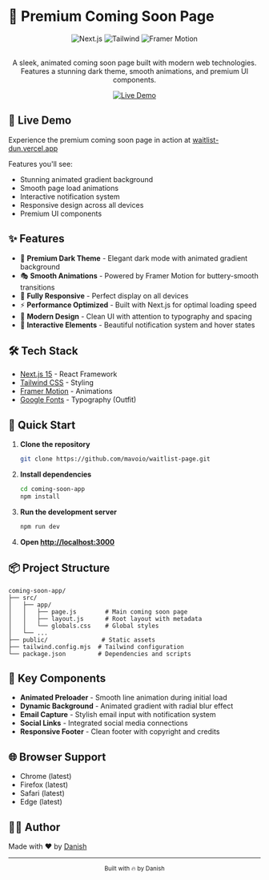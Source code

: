 # 🚀 Premium Coming Soon Page

<div align="center">
  <img src="https://img.shields.io/badge/Next.js-14-black?style=for-the-badge&logo=next.js&logoColor=white" alt="Next.js" />
  <img src="https://img.shields.io/badge/Tailwind-3-38B2AC?style=for-the-badge&logo=tailwind-css&logoColor=white" alt="Tailwind" />
  <img src="https://img.shields.io/badge/Framer_Motion-black?style=for-the-badge&logo=framer&logoColor=white" alt="Framer Motion" />
</div>

<br />

<div align="center">
  <p>A sleek, animated coming soon page built with modern web technologies. Features a stunning dark theme, smooth animations, and premium UI components.</p>
  
  <a href="https://waitlist-dun.vercel.app/" target="_blank">
    <img src="https://img.shields.io/badge/LIVE_DEMO-CLICK_HERE-5B45D4?style=for-the-badge&logo=vercel&logoColor=white" alt="Live Demo" />
  </a>
</div>

## 🎥 Live Demo

Experience the premium coming soon page in action at [waitlist-dun.vercel.app](https://waitlist-dun.vercel.app/)

Features you'll see:
- Stunning animated gradient background
- Smooth page load animations
- Interactive notification system
- Responsive design across all devices
- Premium UI components

## ✨ Features

- 🌙 **Premium Dark Theme** - Elegant dark mode with animated gradient background
- 🎭 **Smooth Animations** - Powered by Framer Motion for buttery-smooth transitions
- 📱 **Fully Responsive** - Perfect display on all devices
- ⚡ **Performance Optimized** - Built with Next.js for optimal loading speed
- 🎨 **Modern Design** - Clean UI with attention to typography and spacing
- 🔔 **Interactive Elements** - Beautiful notification system and hover states

## 🛠️ Tech Stack

- [Next.js 15](https://nextjs.org/) - React Framework
- [Tailwind CSS](https://tailwindcss.com/) - Styling
- [Framer Motion](https://www.framer.com/motion/) - Animations
- [Google Fonts](https://fonts.google.com/) - Typography (Outfit)

## 🚀 Quick Start

1. **Clone the repository**
   ```bash
   git clone https://github.com/mavoio/waitlist-page.git
   ```

2. **Install dependencies**
   ```bash
   cd coming-soon-app
   npm install
   ```

3. **Run the development server**
   ```bash
   npm run dev
   ```

4. **Open [http://localhost:3000](http://localhost:3000)**

## 📦 Project Structure

```
coming-soon-app/
├── src/
│   ├── app/
│   │   ├── page.js        # Main coming soon page
│   │   ├── layout.js      # Root layout with metadata
│   │   └── globals.css    # Global styles
│   └── ...
├── public/               # Static assets
├── tailwind.config.mjs  # Tailwind configuration
└── package.json         # Dependencies and scripts
```

## 🎨 Key Components

- **Animated Preloader** - Smooth line animation during initial load
- **Dynamic Background** - Animated gradient with radial blur effect
- **Email Capture** - Stylish email input with notification system
- **Social Links** - Integrated social media connections
- **Responsive Footer** - Clean footer with copyright and credits

## 🌐 Browser Support

- Chrome (latest)
- Firefox (latest)
- Safari (latest)
- Edge (latest)

## 👨‍💻 Author

Made with ♥ by [Danish](https://danishfolio.vercel.app)

---

<div align="center">
  <sub>Built with 🔥 by Danish</sub>
</div> 
